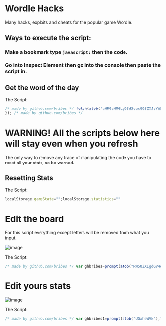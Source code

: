 # Wordle Hacks
Many hacks, exploits and cheats for the popular game Wordle.

## Ways to execute the script:

### Make a bookmark type `javascript:` then the code.

### Go into Inspect Element then go into the console then paste the script in.

## Get the word of the day

The Script:
```javascript
/* made by github.com/bribes */ fetch(atob('aHR0cHM6Ly93d3cucG93ZXJsYW5ndWFnZS5jby51ay93b3JkbGUvbWFpbi4=')+parent.window.wordle.hash.replace('made by bribes','github.com/bribes')+'.js').then(bybribes => bybribes.text()).then(async madebybribes =>{var ghbribes=await madebybribes.split('La=')[1].split(',Ta=')[0].replace(/[\[\]']+/g,'').replace(/'/g, '').split(','); /* made by github.com/bribes */ function bribes(start,end){const date1=new Date(start);const date2=new Date(end);const oneDay=1000*60*60*24;const diffInTime=date2.getTime()-date1.getTime();const diffInDays = Math.round(diffInTime / oneDay);/* made by github.com/bribes */return diffInDays; /* made by github.com/bribes */ }alert(atob('VG9kYXkncyB3b3JkIGlzLCA=')+ghbribes[bribes(atob('Ni8yMC8yMDIx'),new Date())]+'!'); /* made by github.com/bribes */ console.log(atob('d29yZGxlIHdvcmQgcmV2ZWFsZWQhIC0gZmFhdg=='));
}); /* made by github.com/bribes */
```

# WARNING! All the scripts below here will stay even when you refresh
The only way to remove any trace of manipulating the code you have to reset all your stats, so be warned.

## Resetting Stats

The Script:

```javascript
localStorage.gameState="";localStorage.statistics=""
```

# Edit the board
For this script everything except letters will be removed from what you input.

![image](https://user-images.githubusercontent.com/52789876/152076636-9e6e12fc-fb74-4a7d-8917-e4e14932556c.png)

The Script:
```javascript
/* made by github.com/bribes */ var ghbribes=prompt(atob("RW50ZXIgdGV4dA=="),"github.com/bribes"); /* made by github.com/bribes */ function bribes(array,length,fill){return length>array.length?array.concat(Array(length-array.length).fill(fill)):array;}var wordedit=JSON.stringify(bribes(ghbribes.replace(/[^A-Za-z]/g,'').match(/.{1,5}/g).splice(0,6), 6, "")); /* made by github.com/bribes */ localStorage.gameState=`{"boardState":${wordedit},"evaluations":[["correct","correct","correct","correct","correct"],["correct","correct","correct","correct","correct"],["correct","correct","correct","correct","correct"],["correct","correct","correct","correct","correct"],["correct","correct","correct","correct","correct"],["correct","correct","correct","correct","correct"]],"rowIndex":1,"solution":"github.com/bribes","gameStatus":"WIN","lastPlayedTs":${new Date().valueOf()},"lastCompletedTs":${new Date().valueOf()},"restoringFromLocalStorage":true,"hardMode":true}`;window.location.href=window.location.href /* made by github.com/bribes */
```

# Edit yours stats

![image](https://user-images.githubusercontent.com/52789876/152078900-12554a7e-d984-4099-842f-e31ade010e1f.png)

The Script:
```javascript
/* made by github.com/bribes */ var ghbribes1=prompt(atob("UGxheWVk"),"github.com/bribes"); /* made by github.com/bribes */ var ghbribes2=prompt(atob("V2luICU="),"github.com/bribes") /* made by github.com/bribes */ ;var ghbribes3=prompt(atob("Q3VycmVudCBTdHJlYWs="),"github.com/bribes"); /* made by github.com/bribes */ var ghbribes4=prompt(atob("TWF4IFN0cmVhaw=="),"github.com/bribes"); /* made by github.com/bribes */ localStorage.statistics=`{"currentStreak":"${ghbribes3}","maxStreak":"${ghbribes4}","guesses":{"1":69420,"5":0,"3":0,"4":0,"5":0,"6":0,"fail":0},"winPercentage":"${ghbribes2}","gamesPlayed":"${ghbribes1}","gamesWon":100,"averageGuesses":100}`;window.location.href=window.location.href; /* made by github.com/bribes */
```
